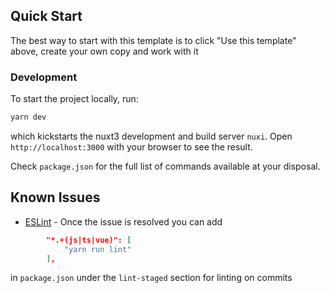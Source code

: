 
## Quick Start

The best way to start with this template is to click "Use this template" above, create your own copy and work with it

### Development

To start the project locally, run:
```bash
yarn dev
```
which kickstarts the nuxt3 development and build server `nuxi`. Open `http://localhost:3000` with your browser to see the result.

Check `package.json` for the full list of commands available at your disposal.

## Known Issues

- [ESLint](https://github.com/nuxt/eslint-config/issues/171) - Once the issue is resolved you can add
```json
        "*.+(js|ts|vue)": [
            "yarn run lint"
        ],
```
in `package.json` under the `lint-staged` section for linting on commits
